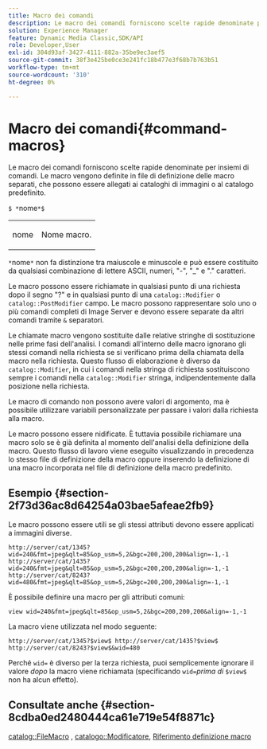 ```yaml
---
title: Macro dei comandi
description: Le macro dei comandi forniscono scelte rapide denominate per insiemi di comandi. Le macro vengono definite in file di definizione delle macro separati, che possono essere allegati ai cataloghi di immagini o al catalogo predefinito.
solution: Experience Manager
feature: Dynamic Media Classic,SDK/API
role: Developer,User
exl-id: 304d93af-3427-4111-882a-35be9ec3aef5
source-git-commit: 38f3e425be0ce3e241fc18b477e3f68b7b763b51
workflow-type: tm+mt
source-wordcount: '310'
ht-degree: 0%

---
```


# Macro dei comandi{#command-macros}

Le macro dei comandi forniscono scelte rapide denominate per insiemi di comandi. Le macro vengono definite in file di definizione delle macro separati, che possono essere allegati ai cataloghi di immagini o al catalogo predefinito.

`$ *`nome`*$`

<table id="simpletable_A03541622C354F60B5F304B999C4EF8E"> 
 <tr class="strow"> 
  <td class="stentry"> <p><span class="codeph"> <span class="varname"> nome</span></span> </p> </td> 
  <td class="stentry"> <p>Nome macro. </p></td> 
 </tr> 
</table>

`*`nome`*` non fa distinzione tra maiuscole e minuscole e può essere costituito da qualsiasi combinazione di lettere ASCII, numeri, &quot;-&quot;, &quot;_&quot; e &quot;.&quot; caratteri.

Le macro possono essere richiamate in qualsiasi punto di una richiesta dopo il segno &quot;?&quot; e in qualsiasi punto di una `catalog::Modifier` o `catalog::PostModifier` campo. Le macro possono rappresentare solo uno o più comandi completi di Image Server e devono essere separate da altri comandi tramite `&` separatori.

Le chiamate macro vengono sostituite dalle relative stringhe di sostituzione nelle prime fasi dell&#39;analisi. I comandi all&#39;interno delle macro ignorano gli stessi comandi nella richiesta se si verificano prima della chiamata della macro nella richiesta. Questo flusso di elaborazione è diverso da `catalog::Modifier`, in cui i comandi nella stringa di richiesta sostituiscono sempre i comandi nella `catalog::Modifier` stringa, indipendentemente dalla posizione nella richiesta.

Le macro di comando non possono avere valori di argomento, ma è possibile utilizzare variabili personalizzate per passare i valori dalla richiesta alla macro.

Le macro possono essere nidificate. È tuttavia possibile richiamare una macro solo se è già definita al momento dell&#39;analisi della definizione della macro. Questo flusso di lavoro viene eseguito visualizzando in precedenza lo stesso file di definizione della macro oppure inserendo la definizione di una macro incorporata nel file di definizione della macro predefinito.

## Esempio {#section-2f73d36ac8d64254a03bae5afeae2fb9}

Le macro possono essere utili se gli stessi attributi devono essere applicati a immagini diverse.

`http://server/cat/1345?wid=240&fmt=jpeg&qlt=85&op_usm=5,2&bgc=200,200,200&align=-1,-1 http://server/cat/1435?wid=240&fmt=jpeg&qlt=85&op_usm=5,2&bgc=200,200,200&align=-1,-1 http://server/cat/8243?wid=480&fmt=jpeg&qlt=85&op_usm=5,2&bgc=200,200,200&align=-1,-1`

È possibile definire una macro per gli attributi comuni:

`view wid=240&fmt=jpeg&qlt=85&op_usm=5,2&bgc=200,200,200&align=-1,-1`

La macro viene utilizzata nel modo seguente:

`http://server/cat/1345?$view$ http://server/cat/1435?$view$ http://server/cat/8243?$view$&wid=480`

Perché `wid=` è diverso per la terza richiesta, puoi semplicemente ignorare il valore *dopo* la macro viene richiamata (specificando `wid=`*prima di* `$view$` non ha alcun effetto).

## Consultate anche {#section-8cdba0ed2480444ca61e719e54f8871c}

[catalog::FileMacro](../../../../../is-api/image-catalog/image-serving-api-ref/c-image-catalog-reference/c-attributes-reference/r-macrofile.md#reference-f91d717b3847458ca0f1fe95387554a2) , [catalogo::Modificatore](/help/aem-is-ir-api/is-api/image-catalog/image-serving-api-ref/c-image-catalog-reference/c-image-svg-data-reference/c-image-data-reference/r-modifier-cat.md), [Riferimento definizione macro](../../../../../is-api/image-catalog/image-serving-api-ref/c-image-catalog-reference/c-macro-definition-reference/c-macro-definition-reference.md#concept-5ec73f7636c1496fba1e94094e694e79)
